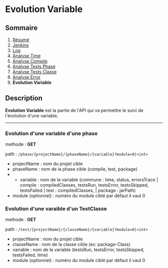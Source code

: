 # Evolution Variable

## Sommaire

1. [Résumé](../README.md)
2. [Jenkins](Jenkins.md)
3. [Log](Log.md)
4. [Analyse Time](AnalyseTime.md)
5. [Analyse Compile](AnalyseCompile.md)
6. [Analyse Tests Phase](AnalyseTestsPhase.md)
7. [Analyse Tests Classe](AnalyseTestsClasse.md)
8. [Analyse Error](AnalyseError.md)
9. **Evolution Variable**

## Description

**Evolution Variable** est la partie de l'API qui va permettre le suivi de l'évolution d'une variable.

---

### Evolution d'une variable d'une phase

methode : **GET**

path : `/phase/{projectName}/{phaseName}/{variable}?module=0|<int>`
- projectName : nom du projet cible
- phaseName : nom de la phase cible (compile, test, package)
- - variable : nom de la variable (commune : time, status, errorsTrace | compile : compiledClasses, testsRun, testsError, testsSkipped, testsFailed | test : compiledClasses, | package : jarPath)
- module (optionnel) : numéro du module ciblé par défaut il vaut 0

### Evolution d'une varaible d'un TestClasse

methode : **GET**

path : `/test/{projectName}/{classeName}/{variable}?module=0|<int>`
- projectName : nom du projet cible
- classeName : nom de la classe cible (ex: package-Class)
- variable : nom de la variable (testsRun, testsError, testsSkipped, testsFailed, time)
- module (optionnel) : numéro du module ciblé par défaut il vaut 0